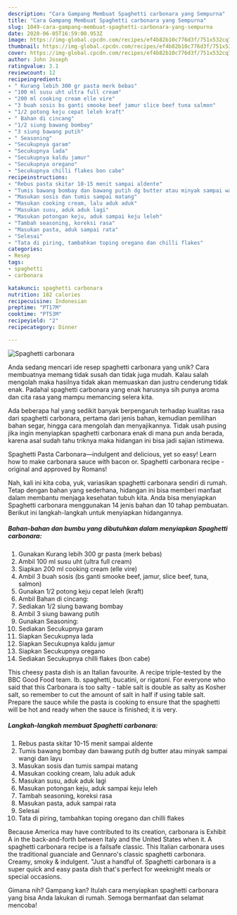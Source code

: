 ```yaml
---
description: "Cara Gampang Membuat Spaghetti carbonara yang Sempurna"
title: "Cara Gampang Membuat Spaghetti carbonara yang Sempurna"
slug: 1049-cara-gampang-membuat-spaghetti-carbonara-yang-sempurna
date: 2020-06-05T16:59:00.953Z
image: https://img-global.cpcdn.com/recipes/ef4b82b10c776d3f/751x532cq70/spaghetti-carbonara-foto-resep-utama.jpg
thumbnail: https://img-global.cpcdn.com/recipes/ef4b82b10c776d3f/751x532cq70/spaghetti-carbonara-foto-resep-utama.jpg
cover: https://img-global.cpcdn.com/recipes/ef4b82b10c776d3f/751x532cq70/spaghetti-carbonara-foto-resep-utama.jpg
author: John Joseph
ratingvalue: 3.1
reviewcount: 12
recipeingredient:
- " Kurang lebih 300 gr pasta merk bebas"
- "100 ml susu uht ultra full cream"
- "200 ml cooking cream elle vire"
- "3 buah sosis bs ganti smooke beef jamur slice beef tuna salmon"
- "1/2 potong keju cepat leleh kraft"
- " Bahan di cincang"
- "1/2 siung bawang bombay"
- "3 siung bawang putih"
- " Seasoning"
- "Secukupnya garam"
- "Secukupnya lada"
- "Secukupnya kaldu jamur"
- "Secukupnya oregano"
- "Secukupnya chilli flakes bon cabe"
recipeinstructions:
- "Rebus pasta skitar 10-15 menit sampai aldente"
- "Tumis bawang bombay dan bawang putih dg butter atau minyak sampai wangi dan layu"
- "Masukan sosis dan tumis sampai matang"
- "Masukan cooking cream, lalu aduk aduk"
- "Masukan susu, aduk aduk lagi"
- "Masukan potongan keju, aduk sampai keju leleh"
- "Tambah seasoning, koreksi rasa"
- "Masukan pasta, aduk sampai rata"
- "Selesai"
- "Tata di piring, tambahkan toping oregano dan chilli flakes"
categories:
- Resep
tags:
- spaghetti
- carbonara

katakunci: spaghetti carbonara 
nutrition: 182 calories
recipecuisine: Indonesian
preptime: "PT17M"
cooktime: "PT53M"
recipeyield: "2"
recipecategory: Dinner

---
```



![Spaghetti carbonara](https://img-global.cpcdn.com/recipes/ef4b82b10c776d3f/751x532cq70/spaghetti-carbonara-foto-resep-utama.jpg)

Anda sedang mencari ide resep spaghetti carbonara yang unik? Cara membuatnya memang tidak susah dan tidak juga mudah. Kalau salah mengolah maka hasilnya tidak akan memuaskan dan justru cenderung tidak enak. Padahal spaghetti carbonara yang enak harusnya sih punya aroma dan cita rasa yang mampu memancing selera kita.

Ada beberapa hal yang sedikit banyak berpengaruh terhadap kualitas rasa dari spaghetti carbonara, pertama dari jenis bahan, kemudian pemilihan bahan segar, hingga cara mengolah dan menyajikannya. Tidak usah pusing jika ingin menyiapkan spaghetti carbonara enak di mana pun anda berada, karena asal sudah tahu triknya maka hidangan ini bisa jadi sajian istimewa.

Spaghetti Pasta Carbonara—indulgent and delicious, yet so easy! Learn how to make carbonara sauce with bacon or. Spaghetti carbonara recipe - original and approved by Romans!


Nah, kali ini kita coba, yuk, variasikan spaghetti carbonara sendiri di rumah. Tetap dengan bahan yang sederhana, hidangan ini bisa memberi manfaat dalam membantu menjaga kesehatan tubuh kita. Anda bisa menyiapkan Spaghetti carbonara menggunakan 14 jenis bahan dan 10 tahap pembuatan. Berikut ini langkah-langkah untuk menyiapkan hidangannya.

<!--inarticleads1-->

##### Bahan-bahan dan bumbu yang dibutuhkan dalam menyiapkan Spaghetti carbonara:

1. Gunakan  Kurang lebih 300 gr pasta (merk bebas)
1. Ambil 100 ml susu uht (ultra full cream)
1. Siapkan 200 ml cooking cream (elle vire)
1. Ambil 3 buah sosis (bs ganti smooke beef, jamur, slice beef, tuna, salmon)
1. Gunakan 1/2 potong keju cepat leleh (kraft)
1. Ambil  Bahan di cincang:
1. Sediakan 1/2 siung bawang bombay
1. Ambil 3 siung bawang putih
1. Gunakan  Seasoning:
1. Sediakan Secukupnya garam
1. Siapkan Secukupnya lada
1. Siapkan Secukupnya kaldu jamur
1. Siapkan Secukupnya oregano
1. Sediakan Secukupnya chilli flakes (bon cabe)


This cheesy pasta dish is an Italian favourite. A recipe triple-tested by the BBC Good Food team. lb. spaghetti, bucatini, or rigatoni. For everyone who said that this Carbonara is too salty - table salt is double as salty as Kosher salt, so remember to cut the amount of salt in half if using table salt. Prepare the sauce while the pasta is cooking to ensure that the spaghetti will be hot and ready when the sauce is finished; it is very. 

<!--inarticleads2-->

##### Langkah-langkah membuat Spaghetti carbonara:

1. Rebus pasta skitar 10-15 menit sampai aldente
1. Tumis bawang bombay dan bawang putih dg butter atau minyak sampai wangi dan layu
1. Masukan sosis dan tumis sampai matang
1. Masukan cooking cream, lalu aduk aduk
1. Masukan susu, aduk aduk lagi
1. Masukan potongan keju, aduk sampai keju leleh
1. Tambah seasoning, koreksi rasa
1. Masukan pasta, aduk sampai rata
1. Selesai
1. Tata di piring, tambahkan toping oregano dan chilli flakes


Because America may have contributed to its creation, carbonara is Exhibit A in the back-and-forth between Italy and the United States when it. A spaghetti carbonara recipe is a failsafe classic. This Italian carbonara uses the traditional guanciale and Gennaro&#39;s classic spaghetti carbonara. Creamy, smoky &amp; indulgent. &#34;Just a handful of. Spaghetti carbonara is a super quick and easy pasta dish that&#39;s perfect for weeknight meals or special occasions. 

Gimana nih? Gampang kan? Itulah cara menyiapkan spaghetti carbonara yang bisa Anda lakukan di rumah. Semoga bermanfaat dan selamat mencoba!
